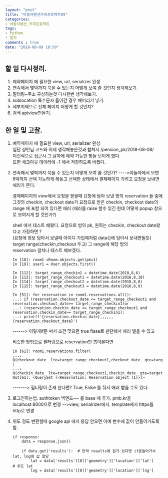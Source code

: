 ```yaml
---
layout: "post"
title: "야놀자팬션카피프로젝트09"    
categories:  
- 야놀자팬션_카피프로젝트      
tags:  
- Python    
- 일지       
comments : true    
date: "2018-08-09 18:50"  
---     
```


## 할 일 다시정리.    

1. 예약페이지 에 필요한 view, url, serializer 완성  
2. 연속해서 몇박까지 묵을 수 있는지 어떻게 보여 줄 것인지 생각해보기.    
3. 필터링~주소 구성하는것 다시한번 생각해보기.
4. sublocation 특수문자 들어간 경우 빼버리기 넣기.
5. 세부지역으로 전체 페이지 어떻게 할 것인지?
6. 검색 apiview만들기.    

## 한 일 및 고찰.   

1. 예약페이지 에 필요한 view, url, serializer 완성  
    일단 상민님 코드와 어제 생각해놓은것과 합쳐서 /pension_pk/2018-08-08/  
    이런식으로 접근시 그 날자에 예약 가능한 방들 보이게 했다.      
    또한 체크아웃 데이터에 -1 해서 저장하도록 바꿨다.   
    
2. 연속해서 몇박까지 묵을 수 있는지 어떻게 보여 줄 것인가?
    ---->야놀자에서 보면 6박까지 선택 가능하게 해놓고 
   선택한 상태에서 결제페이지 가려고 요청을 보내면 애러가 뜬다. 

   결제페이지의  view에서 요청을 받을때 
   요청에 담아 보낸 방의 reservation 들 중에 
   그것의 checkin, checkout date가  요청으로 받은 checkin, checkout date의  
   range 에 포함 되어 있다면 애러 
   (애러를 raise 할수 있긴 한데 어떻게 popup 창으로 보여지게 할 것인가?)
    
    shell 에서 테스트 해봤다.
    요청으로 방의 pk, 원하는 checkin, checkout date왔다고 가정하면 ?   
    (요청에 정보 담아서 보낼때 아이디 가입때처럼 data{}에 담아서 보내면될듯)   
    target range(checkin,checkout 두고) 그 range에 해당 방의    
    reservation 걸치나 테스트 해보겠다. 
    
    ```
    In [18]: room1 =Room.objects.get(pk=1)
    In [19]: user1 = User.objects.first()

    In [112]: target_range_checkin1 = datetime.date(2018,8,6)
    In [113]: target_range_checkout1 = datetime.date(2018,8,10)
    In [114]: target_range_checkout2 = datetime.date(2018,8,8)
    In [115]: target_range_checkout3 = datetime.date(2018,8,9)
    ```  
    ```
    In [51]: for reservation in room1.reservations.all():
    ...: if (reservation.checkout_date <= target_range_checkout1 and reservation.checkout_date>= target_range_checkin1)or
    ...: (reservation.checkin_date <= target_range_checkout1 and reservation.checkin_date>= target_range_checkin1):
    ...: print(f'{reservation.checkin_date},,,,,,{reservation.checkout_date}')
    ```
    ------> 이렇게if문 써서 조건 맞으면 true flase로 판단해서 애러 뱉을 수 있고     
    
    비슷한 방법으로 필터링으로 reservation만 뽑아본다면   
    ```
    In [61]: room1.reservations.filter(
    ...: Q(checkout_date__lte=target_range_checkout1,checkout_date__gte=target_range_checkin1) | 
    ...: Q(checkin_date__lte=target_range_checkout1,checkin_date__gte=target_range_checkin1))
    Out[61]: <QuerySet [<Reservation: Reservation object (1)>]>
    ```
    -------> 필터링이 존재 한다면? True, False 를 줘서 애러 뱉을 수도 있다. 
    
    
3. 로그인하는법. authtoken 백엔드~~ 를 base 에 추가.
    pmb.kr을 localhost:8000으로 변경 -->view, serialrizer에서.
    template에서 https를 http로 변경 

4. 위도 경도 변환할때 google api 에서 응답 안오면 아예 변수에 값이 안들어가도록함.  
    ```
    if response:
        data = response.json()
    
        if data.get('results'):  # 만약 reaults에 뭔가 있다면 if문들어가서 lat, lng에 값 할당
            lat = data['results'][0]['geometry']['location']['lat']     # 위도 lat
            lng = data['results'][0]['geometry']['location']['lng']       
    ```
    
